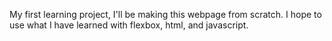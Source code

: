 My first learning project, I'll be making this webpage from scratch. I hope to use what I have learned with flexbox, html, and javascript. 
